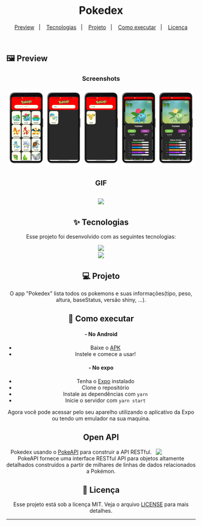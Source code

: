 <h1 align="center">
  Pokedex
</h1>

<p align="center">
  <a href="#-preview">Preview</a>&nbsp;&nbsp;&nbsp;|&nbsp;&nbsp;&nbsp;
  <a href="#-tecnologias">Tecnologias</a>&nbsp;&nbsp;&nbsp;|&nbsp;&nbsp;&nbsp;
  <a href="#-projeto">Projeto</a>&nbsp;&nbsp;&nbsp;|&nbsp;&nbsp;&nbsp;
  <a href="#-como-executar">Como executar</a>&nbsp;&nbsp;&nbsp;|&nbsp;&nbsp;&nbsp;
  <a href="#-licença">Licença</a>
</p>

<br>

 ## 🖼️ Preview
 <div align="center">
 <h3>Screenshots<h3/>
  <img width = "19%" src="./assets/previews/home_google-pixel4-justblack-portrait.png"/>
  <img width = "19%" src="./assets/previews/searchName_google-pixel4-justblack-portrait.png"/>
  <img width = "19%" src="./assets/previews/searchNumber_google-pixel4-justblack-portrait.png"/>
  <img width = "19%" src="./assets/previews/modalCard_google-pixel4-justblack-portrait.png"/>
  <img width = "19%" src="./assets/previews/modalCardShiny_google-pixel4-justblack-portrait.png"/>

 <div align="center">
    <h3>GIF<h3/>
<img width = "25%" src="./assets/previews/preview.gif"/>
 </div>


## ✨ Tecnologias

Esse projeto foi desenvolvido com as seguintes tecnologias:

  <a href="https://reactnative.dev/" alt="React Native">
  <img src="https://img.shields.io/badge/React_Native-20232A?style=for-the-badge&logo=react&logoColor=61DAFB"/></a>
<br>
  <a href="https://expo.io/" alt="Expo">
  <img src="https://img.shields.io/badge/Expo-1B1F23?style=for-the-badge&logo=expo&logoColor=white" /></a>
  
## 💻 Projeto


O app "Pokedex" lista todos os pokemons e suas informações(tipo, peso, altura, baseStatus, versão shiny, ...).

## 🚀 Como executar
#### - No Android
- Baixe o [APK](./Pokedex.apk) 
- Instele e comece a usar!

 
#### - No expo
- Tenha o [Expo](https://expo.io/) instalado
- Clone o repositório
- Instale as dependências com `yarn`
- Inicie o servidor com `yarn start`

Agora você pode acessar pelo seu aparelho utilizando o aplicativo da Expo ou tendo um emulador na sua maquina.





## Open API

<img src="https://user-images.githubusercontent.com/24237865/83422649-d1b1d980-a464-11ea-8c91-a24fdf89cd6b.png" align="right" width="21%"/>

Pokedex usando o [PokeAPI](https://pokeapi.co/) para construir a API RESTful. <br> 
PokeAPI fornece uma interface RESTful API para objetos altamente detalhados construídos a partir de milhares de linhas de dados relacionados a Pokémon.


## 📄 Licença

Esse projeto está sob a licença MIT. Veja o arquivo [LICENSE](LICENSE.md) para mais detalhes.

---

